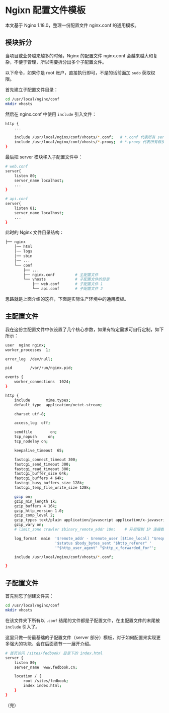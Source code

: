 # Ngixn 配置文件模板

本文基于 Nginx 1.18.0，整理一份配置文件 nginx.conf 的通用模板。

## 模块拆分

当项目或业务越来越多的时候，Nginx 的配置文件 nginx.conf 会越来越大和复杂，不便于管理，所以需要拆分出多个子配置文件。

以下命令，如果你是 root 账户，直接执行即可，不是的话前面加 `sudo` 获取权限。

首先建立子配置文件目录：

```bash
cd /usr/local/nginx/conf
mkdir vhosts
```

然后在 nginx.conf 中使用 `include` 引入文件：

```bash
http {
    ...

	include /usr/local/nginx/conf/vhosts/*.conf;   # *.conf 代表所有 server 配置文件
	include /usr/local/nginx/conf/vhosts/*.proxy;  # *.proxy 代表所有做反向代理的 server（看情况可选）
}
```

最后把 server 模块移入子配置文件中：

```bash
# web.conf
server{   
    listen 80;
    server_name localhost;
    ...
}

# api.conf
server{   
    listen 81;
    server_name localhost;
    ...
}
```

此时的 Nginx 文件目录结构：

```bash
├── nginx
    │── html
    │── logs
    │── sbin
    │── ...
    └── conf
        ├── ...
        ├── nginx.conf         # 主配置文件
        └── vhosts             # 子配置文件的目录
            ├── web.conf       # 子配置文件 1
            └── api.conf       # 子配置文件 2
```

思路就是上面介绍的这样，下面是实际生产环境中的通用模板。

## 主配置文件

我在这份主配置文件中仅设置了几个核心参数，如果有特定需求可自行定制，如下所示：

```bash
user  nginx nginx;
worker_processes  1;

error_log  /dev/null;

pid        /var/run/nginx.pid;

events {
    worker_connections  1024;
}

http {
    include       mime.types;
    default_type  application/octet-stream;

    charset utf-8;

    access_log  off;

    sendfile        on;
    tcp_nopush     on;
    tcp_nodelay on;

    keepalive_timeout  65;

    fastcgi_connect_timeout 300;
    fastcgi_send_timeout 300;
    fastcgi_read_timeout 300;
    fastcgi_buffer_size 64k;
    fastcgi_buffers 4 64k;
    fastcgi_busy_buffers_size 128k;
    fastcgi_temp_file_write_size 128k;

    gzip on;
    gzip_min_length 1k;
    gzip_buffers 4 16k;
    gzip_http_version 1.0;
    gzip_comp_level 2;
    gzip_types text/plain application/javascript application/x-javascript text/css application/xml text/javascript application/x-httpd-php image/bmp application/x-bmp image/x-ms-bmp application/vnd.ms-fontobject font/ttf font/opentype font/x-woff;
    gzip_vary on;
    # limit_zone crawler $binary_remote_addr 10m;    # 开启限制 IP 连接数的时候需要使用

    log_format  main  '$remote_addr - $remote_user [$time_local] "$request" '
                      '$status $body_bytes_sent "$http_referer" '
                      '"$http_user_agent" "$http_x_forwarded_for"';

    include /usr/local/nginx/conf/vhosts/*.conf;

}
```

## 子配置文件

首先别忘了创建文件夹：

```bash
cd /usr/local/nginx/conf
mkdir vhosts
```

在该文件夹下所有以 `.conf` 结尾的文件都是子配置文件，在主配置文件的末尾被 `include` 引入了。

这里只做一份最基础的子配置文件（server 部分）模板，对于如何配置来实现更多强大的功能，会在后面章节一一展开介绍。

```bash
# 首页访问 /sites/fedbook/ 目录下的 index.html
server {
    listen 80;
    server_name  www.fedbook.cn;

    location / {
        root /sites/fedbook;
        index index.html;
    }
}
```

（完）
